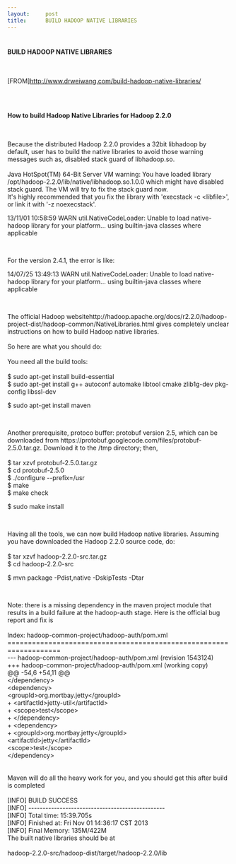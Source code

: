 ```yaml
---
layout:     post
title:      BUILD HADOOP NATIVE LIBRARIES
---
```

<div id="article_content" class="article_content clearfix csdn-tracking-statistics" data-pid="blog" data-mod="popu_307" data-dsm="post">
								            <link rel="stylesheet" href="https://csdnimg.cn/release/phoenix/template/css/ck_htmledit_views-f76675cdea.css">
						<div class="htmledit_views" id="content_views">
                
<h1><span style="font-size:14px;">BUILD HADOOP NATIVE LIBRARIES</span></h1>
<p><span style="font-size:14px;"><br></span></p>
<p><span style="font-size:14px;">[FROM]<a href="http://www.drweiwang.com/build-hadoop-native-libraries/" rel="nofollow">http://www.drweiwang.com/build-hadoop-native-libraries/</a></span></p>
<p><span style="font-size:14px;"><br></span></p>
<h2><span style="font-size:14px;">How to build Hadoop Native Libraries for Hadoop 2.2.0</span></h2>
<p><span style="font-size:14px;"><br></span></p>
<span style="font-size:14px;">Because the distributed Hadoop 2.2.0 provides a 32bit libhadoop by default, user has to build the native libraries to avoid those warning messages such as, disabled stack guard of libhadoop.so.<br><br>
Java HotSpot(TM) 64-Bit Server VM warning: You have loaded library /opt/hadoop-2.2.0/lib/native/libhadoop.so.1.0.0 which might have disabled stack guard. The VM will try to fix the stack guard now.<br>
It's highly recommended that you fix the library with 'execstack -c &lt;libfile&gt;', or link it with '-z noexecstack'.<br></span>
<p><span style="font-size:14px;">13/11/01 10:58:59 WARN util.NativeCodeLoader: Unable to load native-hadoop library for your platform... using builtin-java classes where applicable</span></p>
<p><span style="font-size:14px;"><br></span></p>
<p><span style="font-size:14px;">For the version 2.4.1, the error is like:</span></p>
<p><span style="font-size:14px;">14/07/25 13:49:13 WARN util.NativeCodeLoader: Unable to load native-hadoop library for your platform... using builtin-java classes where applicable</span></p>
<p><span style="font-size:14px;"> </span></p>
<span style="font-size:14px;">The official Hadoop websitehttp://hadoop.apache.org/docs/r2.2.0/hadoop-project-dist/hadoop-common/NativeLibraries.html gives completely unclear instructions on how to build Hadoop native libraries.<br><br>
So here are what you should do:<br><br>
You need all the build tools:<br><br>
$ sudo apt-get install build-essential<br>
$ sudo apt-get install g++ autoconf automake libtool cmake zlib1g-dev pkg-config libssl-dev<br></span>
<p><span style="font-size:14px;">$ sudo apt-get install maven</span></p>
<p><span style="font-size:14px;"><br></span></p>
<span style="font-size:14px;">Another prerequisite, protoco buffer: protobuf version 2.5, which can be downloaded from https://protobuf.googlecode.com/files/protobuf-2.5.0.tar.gz. Download it to the /tmp directory; then,<br><br>
$ tar xzvf protobuf-2.5.0.tar.gz<br>
$ cd protobuf-2.5.0<br>
$ ./configure --prefix=/usr<br>
$ make<br>
$ make check<br></span>
<p><span style="font-size:14px;">$ sudo make install</span></p>
<p><span style="font-size:14px;"><br></span></p>
<span style="font-size:14px;">Having all the tools, we can now build Hadoop native libraries. Assuming you have downloaded the Hadoop 2.2.0 source code, do:<br><br>
$ tar xzvf hadoop-2.2.0-src.tar.gz<br>
$ cd hadoop-2.2.0-src<br></span>
<p><span style="font-size:14px;">$ mvn package -Pdist,native -DskipTests -Dtar</span></p>
<p><span style="font-size:14px;"><br></span></p>
<span style="font-size:14px;">Note: there is a missing dependency in the maven project module that results in a build failure at the hadoop-auth stage. Here is the official bug report and fix is<br><br>
Index: hadoop-common-project/hadoop-auth/pom.xml<br>
===================================================================<br>
--- hadoop-common-project/hadoop-auth/pom.xml (revision 1543124)<br>
+++ hadoop-common-project/hadoop-auth/pom.xml (working copy)<br>
@@ -54,6 +54,11 @@<br>
&lt;/dependency&gt;<br>
&lt;dependency&gt;<br>
&lt;groupId&gt;org.mortbay.jetty&lt;/groupId&gt;<br>
+ &lt;artifactId&gt;jetty-util&lt;/artifactId&gt;<br>
+ &lt;scope&gt;test&lt;/scope&gt;<br>
+ &lt;/dependency&gt;<br>
+ &lt;dependency&gt;<br>
+ &lt;groupId&gt;org.mortbay.jetty&lt;/groupId&gt;<br>
&lt;artifactId&gt;jetty&lt;/artifactId&gt;<br>
&lt;scope&gt;test&lt;/scope&gt;<br>
&lt;/dependency&gt;<br><br><br>
Maven will do all the heavy work for you, and you should get this after build is completed<br><br>
[INFO] BUILD SUCCESS<br>
[INFO] ------------------------------------------------<br>
[INFO] Total time: 15:39.705s<br>
[INFO] Finished at: Fri Nov 01 14:36:17 CST 2013<br>
[INFO] Final Memory: 135M/422M<br>
The built native libraries should be at<br><br>
hadoop-2.2.0-src/hadoop-dist/target/hadoop-2.2.0/lib</span>
            </div>
                </div>